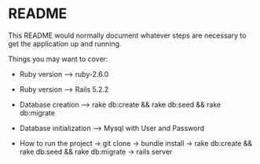 # README

This README would normally document whatever steps are necessary to get the
application up and running.

Things you may want to cover:

* Ruby version --> ruby-2.6.0

* Ruby version --> Rails 5.2.2

* Database creation --> rake db:create && rake db:seed && rake db:migrate

* Database initialization --> Mysql with User and Password 

* How to run the project
    -> git clone 
    -> bundle install
    -> rake db:create && rake db:seed && rake db:migrate
    -> rails server
